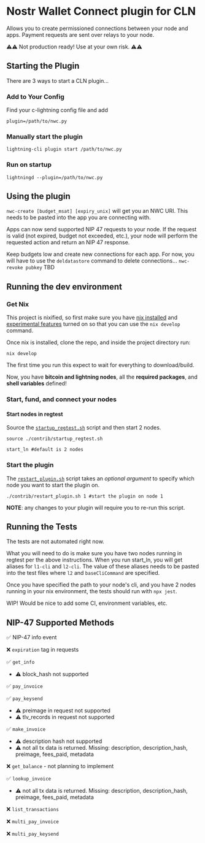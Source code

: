# Nostr Wallet Connect plugin for CLN

Allows you to create permissioned connections between your node and apps. Payment requests are sent over relays to your node.

⚠️⚠️ Not production ready! Use at your own risk. ⚠️⚠️

## Starting the Plugin

There are 3 ways to start a CLN plugin...

### Add to Your Config

Find your c-lightning config file and add

`plugin=/path/to/nwc.py`

### Manually start the plugin

`lightning-cli plugin start /path/to/nwc.py`

### Run on startup

`lightningd --plugin=/path/to/nwc.py`

## Using the plugin

`nwc-create [budget_msat] [expiry_unix]` will get you an NWC URI. This needs to be pasted into the app you are connecting with.

Apps can now send supported NIP 47 requests to your node. If the request is valid (not expired, budget not exceeded, etc.), your node will perform the requested action and return an NIP 47 response.

Keep budgets low and create new connections for each app. For now, you will have to use the `deldatastore` command to delete connections... `nwc-revoke pubkey` TBD

## Running the dev environment

### Get Nix

This project is nixified, so first make sure you have [nix installed](https://nixos.org/download) and [experimental features](https://nixos.wiki/wiki/Nix_command) turned on so that you can use the `nix develop` command.

Once nix is installed, clone the repo, and inside the project directory run:

```
nix develop
```

The first time you run this expect to wait for everything to download/build.

Now, you have **bitcoin and lightning nodes**, all the **required packages**, and **shell variables** defined!

### Start, fund, and connect your nodes

#### Start nodes in regtest

Source the [`startup_regtest.sh`](./contrib/startup_regtest.sh) script and then start 2 nodes.

```
source ./contrib/startup_regtest.sh
```

```
start_ln #default is 2 nodes
```

### Start the plugin

The [`restart_plugin.sh`](./restart_plugin.sh) script takes an _optional argument_ to specify which node you want to start the plugin on.

```
./contrib/restart_plugin.sh 1 #start the plugin on node 1
```

**NOTE**: any changes to your plugin will require you to re-run this script.

## Running the Tests

The tests are not automated right now.

What you will need to do is make sure you have two nodes running in regtest per the above instructions. When you run start_ln, you will get aliases for `l1-cli` and `l2-cli`. The value of these aliases needs to be pasted into the test files where `l2` and `baseCliCommand` are specified.

Once you have specified the path to your node's cli, and you have 2 nodes running in your nix environment, the tests should run with `npx jest`.

WIP! Would be nice to add some CI, environment variables, etc.

## NIP-47 Supported Methods

✅ NIP-47 info event

❌ `expiration` tag in requests

✅ `get_info`

- ⚠️ block_hash not supported

✅ `pay_invoice`

✅ `pay_keysend`

- ⚠️ preimage in request not supported
- ⚠️ tlv_records in request not supported

✅ `make_invoice`

- ⚠️ description hash not supported
- ⚠️ not all tx data is returned. Missing: description, description_hash, preimage, fees_paid, metadata

❌ `get_balance` - not planning to implement

✅ `lookup_invoice`

- ⚠️ not all tx data is returned. Missing: description, description_hash, preimage, fees_paid, metadata

❌ `list_transactions`

❌ `multi_pay_invoice`

❌ `multi_pay_keysend`
